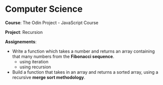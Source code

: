 # Computer Science

**Course**: The Odin Project - JavaScript Course


**Project**: Recursion


**Assignements**:
- Write a function which takes a number and returns an array containing that many numbers from the **Fibonacci sequence**.
  - using iteration
  - using recursion
- Build a function that takes in an array and returns a sorted array, using a recursive **merge sort methodology**.
